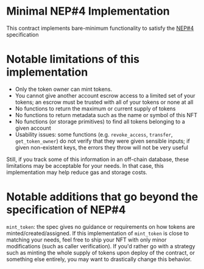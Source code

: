Minimal NEP#4 Implementation
============================

This contract implements bare-minimum functionality to satisfy the [NEP#4](https://github.com/nearprotocol/NEPs/pull/4) specification


Notable limitations of this implementation
==========================================

* Only the token owner can mint tokens.
* You cannot give another account escrow access to a limited set of your tokens; an escrow must be trusted with all of your tokens or none at all
* No functions to return the maximum or current supply of tokens
* No functions to return metadata such as the name or symbol of this NFT
* No functions (or storage primitives) to find all tokens belonging to a given account
* Usability issues: some functions (e.g. `revoke_access`, `transfer`, `get_token_owner`) do not verify that they were given sensible inputs; if given non-existent keys, the errors they throw will not be very useful

Still, if you track some of this information in an off-chain database, these limitations may be acceptable for your needs. In that case, this implementation may help reduce gas and storage costs.


Notable additions that go beyond the specification of NEP#4
===========================================================

`mint_token`: the spec gives no guidance or requirements on how tokens are minted/created/assigned. If this implementation of `mint_token` is close to matching your needs, feel free to ship your NFT with only minor modifications (such as caller verification). If you'd rather go with a strategy such as minting the whole supply of tokens upon deploy of the contract, or something else entirely, you may want to drastically change this behavior.
